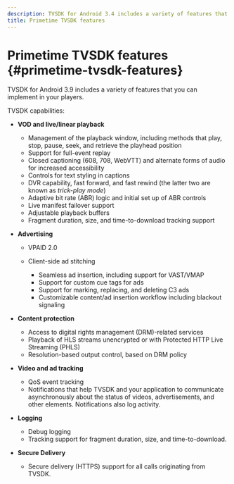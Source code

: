 ```yaml
---
description: TVSDK for Android 3.4 includes a variety of features that you can implement in your players.
title: Primetime TVSDK features
---
```


# Primetime TVSDK features {#primetime-tvsdk-features}

TVSDK for Android 3.9 includes a variety of features that you can implement in your players.

TVSDK capabilities:

* **VOD and live/linear playback**

    * Management of the playback window, including methods that play, stop, pause, seek, and retrieve the playhead position 
    * Support for full-event replay 
    * Closed captioning (608, 708, WebVTT) and alternate forms of audio for increased accessibility 
    * Controls for text styling in captions 
    * DVR capability, fast forward, and fast rewind (the latter two are known as *trick-play mode*) 
    * Adaptive bit rate (ABR) logic and initial set up of ABR controls 
    * Live manifest failover support 
    * Adjustable playback buffers 
    * Fragment duration, size, and time-to-download tracking support

* **Advertising**

    * VPAID 2.0 
    * Client-side ad stitching

        * Seamless ad insertion, including support for VAST/VMAP 
        * Support for custom cue tags for ads 
        * Support for marking, replacing, and deleting C3 ads 
        * Customizable content/ad insertion workflow including blackout signaling

* **Content protection**

    * Access to digital rights management (DRM)-related services 
    * Playback of HLS streams unencrypted or with Protected HTTP Live Streaming (PHLS) 
    * Resolution-based output control, based on DRM policy

* **Video and ad tracking**

    * QoS event tracking 
    * Notifications that help TVSDK and your application to communicate asynchronously about the status of videos, advertisements, and other elements. Notifications also log activity.

* **Logging**

    * Debug logging 
    * Tracking support for fragment duration, size, and time-to-download.

* **Secure Delivery**

    * Secure delivery (HTTPS) support for all calls originating from TVSDK.